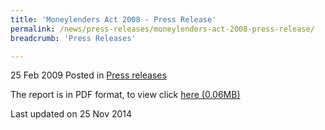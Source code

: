 ```yaml
---
title: 'Moneylenders Act 2008 - Press Release'
permalink: /news/press-releases/moneylenders-act-2008-press-release/
breadcrumb: 'Press Releases'

---
```



25 Feb 2009 Posted in [Press releases](/news/press-releases)


The report is in PDF format, to view click  [here (0.06MB)](/files/news/press-releases/2009/02/linkclickcb2a.pdf)


<p class="right-side-updated">Last updated on 25 Nov 2014</p>
